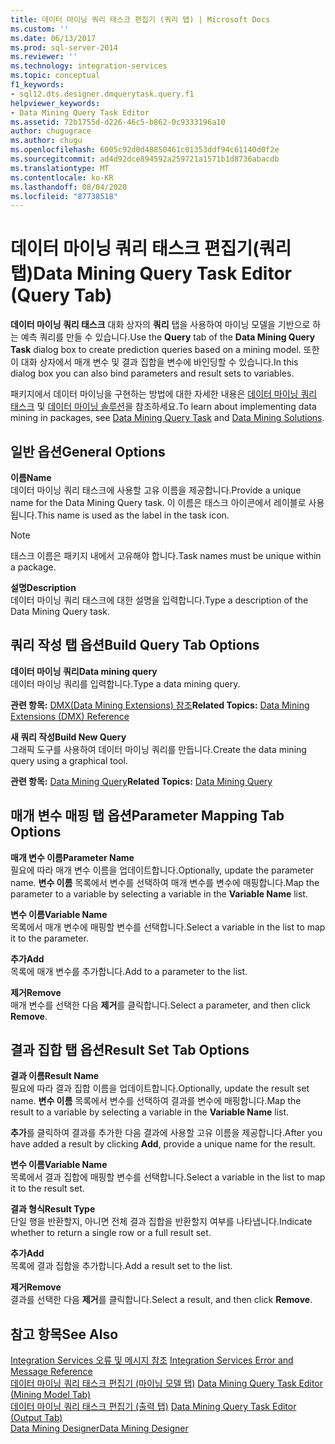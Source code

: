 ```yaml
---
title: 데이터 마이닝 쿼리 태스크 편집기 (쿼리 탭) | Microsoft Docs
ms.custom: ''
ms.date: 06/13/2017
ms.prod: sql-server-2014
ms.reviewer: ''
ms.technology: integration-services
ms.topic: conceptual
f1_keywords:
- sql12.dts.designer.dmquerytask.query.f1
helpviewer_keywords:
- Data Mining Query Task Editor
ms.assetid: 72b1755d-d226-46c5-b862-0c9333196a10
author: chugugrace
ms.author: chugu
ms.openlocfilehash: 6005c92d0d48850461c01353ddf94c61140d0f2e
ms.sourcegitcommit: ad4d92dce894592a259721a1571b1d8736abacdb
ms.translationtype: MT
ms.contentlocale: ko-KR
ms.lasthandoff: 08/04/2020
ms.locfileid: "87738518"
---
```

# <a name="data-mining-query-task-editor-query-tab"></a><span data-ttu-id="b750f-102">데이터 마이닝 쿼리 태스크 편집기(쿼리 탭)</span><span class="sxs-lookup"><span data-stu-id="b750f-102">Data Mining Query Task Editor (Query Tab)</span></span>
  <span data-ttu-id="b750f-103">**데이터 마이닝 쿼리 태스크** 대화 상자의 **쿼리** 탭을 사용하여 마이닝 모델을 기반으로 하는 예측 쿼리를 만들 수 있습니다.</span><span class="sxs-lookup"><span data-stu-id="b750f-103">Use the **Query** tab of the **Data Mining Query Task** dialog box to create prediction queries based on a mining model.</span></span> <span data-ttu-id="b750f-104">또한 이 대화 상자에서 매개 변수 및 결과 집합을 변수에 바인딩할 수 있습니다.</span><span class="sxs-lookup"><span data-stu-id="b750f-104">In this dialog box you can also bind parameters and result sets to variables.</span></span>  
  
 <span data-ttu-id="b750f-105">패키지에서 데이터 마이닝을 구현하는 방법에 대한 자세한 내용은 [데이터 마이닝 쿼리 태스크](control-flow/data-mining-query-task.md) 및 [데이터 마이닝 솔루션](https://docs.microsoft.com/analysis-services/data-mining/data-mining-solutions)을 참조하세요.</span><span class="sxs-lookup"><span data-stu-id="b750f-105">To learn about implementing data mining in packages, see [Data Mining Query Task](control-flow/data-mining-query-task.md) and [Data Mining Solutions](https://docs.microsoft.com/analysis-services/data-mining/data-mining-solutions).</span></span>  
  
## <a name="general-options"></a><span data-ttu-id="b750f-106">일반 옵션</span><span class="sxs-lookup"><span data-stu-id="b750f-106">General Options</span></span>  
 <span data-ttu-id="b750f-107">**이름**</span><span class="sxs-lookup"><span data-stu-id="b750f-107">**Name**</span></span>  
 <span data-ttu-id="b750f-108">데이터 마이닝 쿼리 태스크에 사용할 고유 이름을 제공합니다.</span><span class="sxs-lookup"><span data-stu-id="b750f-108">Provide a unique name for the Data Mining Query task.</span></span> <span data-ttu-id="b750f-109">이 이름은 태스크 아이콘에서 레이블로 사용됩니다.</span><span class="sxs-lookup"><span data-stu-id="b750f-109">This name is used as the label in the task icon.</span></span>  
  
> [!NOTE]  
>  <span data-ttu-id="b750f-110">태스크 이름은 패키지 내에서 고유해야 합니다.</span><span class="sxs-lookup"><span data-stu-id="b750f-110">Task names must be unique within a package.</span></span>  
  
 <span data-ttu-id="b750f-111">**설명**</span><span class="sxs-lookup"><span data-stu-id="b750f-111">**Description**</span></span>  
 <span data-ttu-id="b750f-112">데이터 마이닝 쿼리 태스크에 대한 설명을 입력합니다.</span><span class="sxs-lookup"><span data-stu-id="b750f-112">Type a description of the Data Mining Query task.</span></span>  
  
## <a name="build-query-tab-options"></a><span data-ttu-id="b750f-113">쿼리 작성 탭 옵션</span><span class="sxs-lookup"><span data-stu-id="b750f-113">Build Query Tab Options</span></span>  
 <span data-ttu-id="b750f-114">**데이터 마이닝 쿼리**</span><span class="sxs-lookup"><span data-stu-id="b750f-114">**Data mining query**</span></span>  
 <span data-ttu-id="b750f-115">데이터 마이닝 쿼리를 입력합니다.</span><span class="sxs-lookup"><span data-stu-id="b750f-115">Type a data mining query.</span></span>  
  
 <span data-ttu-id="b750f-116">**관련 항목:**  [DMX&#40;Data Mining Extensions&#41; 참조](/sql/dmx/data-mining-extensions-dmx-reference)</span><span class="sxs-lookup"><span data-stu-id="b750f-116">**Related Topics:**  [Data Mining Extensions &#40;DMX&#41; Reference](/sql/dmx/data-mining-extensions-dmx-reference)</span></span>  
  
 <span data-ttu-id="b750f-117">**새 쿼리 작성**</span><span class="sxs-lookup"><span data-stu-id="b750f-117">**Build New Query**</span></span>  
 <span data-ttu-id="b750f-118">그래픽 도구를 사용하여 데이터 마이닝 쿼리를 만듭니다.</span><span class="sxs-lookup"><span data-stu-id="b750f-118">Create the data mining query using a graphical tool.</span></span>  
  
 <span data-ttu-id="b750f-119">**관련 항목:** [Data Mining Query](control-flow/data-mining-query.md)</span><span class="sxs-lookup"><span data-stu-id="b750f-119">**Related Topics:** [Data Mining Query](control-flow/data-mining-query.md)</span></span>  
  
## <a name="parameter-mapping-tab-options"></a><span data-ttu-id="b750f-120">매개 변수 매핑 탭 옵션</span><span class="sxs-lookup"><span data-stu-id="b750f-120">Parameter Mapping Tab Options</span></span>  
 <span data-ttu-id="b750f-121">**매개 변수 이름**</span><span class="sxs-lookup"><span data-stu-id="b750f-121">**Parameter Name**</span></span>  
 <span data-ttu-id="b750f-122">필요에 따라 매개 변수 이름을 업데이트합니다.</span><span class="sxs-lookup"><span data-stu-id="b750f-122">Optionally, update the parameter name.</span></span> <span data-ttu-id="b750f-123">**변수 이름** 목록에서 변수를 선택하여 매개 변수를 변수에 매핑합니다.</span><span class="sxs-lookup"><span data-stu-id="b750f-123">Map the parameter to a variable by selecting a variable in the **Variable Name** list.</span></span>  
  
 <span data-ttu-id="b750f-124">**변수 이름**</span><span class="sxs-lookup"><span data-stu-id="b750f-124">**Variable Name**</span></span>  
 <span data-ttu-id="b750f-125">목록에서 매개 변수에 매핑할 변수를 선택합니다.</span><span class="sxs-lookup"><span data-stu-id="b750f-125">Select a variable in the list to map it to the parameter.</span></span>  
  
 <span data-ttu-id="b750f-126">**추가**</span><span class="sxs-lookup"><span data-stu-id="b750f-126">**Add**</span></span>  
 <span data-ttu-id="b750f-127">목록에 매개 변수를 추가합니다.</span><span class="sxs-lookup"><span data-stu-id="b750f-127">Add to a parameter to the list.</span></span>  
  
 <span data-ttu-id="b750f-128">**제거**</span><span class="sxs-lookup"><span data-stu-id="b750f-128">**Remove**</span></span>  
 <span data-ttu-id="b750f-129">매개 변수를 선택한 다음 **제거**를 클릭합니다.</span><span class="sxs-lookup"><span data-stu-id="b750f-129">Select a parameter, and then click **Remove**.</span></span>  
  
## <a name="result-set-tab-options"></a><span data-ttu-id="b750f-130">결과 집합 탭 옵션</span><span class="sxs-lookup"><span data-stu-id="b750f-130">Result Set Tab Options</span></span>  
 <span data-ttu-id="b750f-131">**결과 이름**</span><span class="sxs-lookup"><span data-stu-id="b750f-131">**Result Name**</span></span>  
 <span data-ttu-id="b750f-132">필요에 따라 결과 집합 이름을 업데이트합니다.</span><span class="sxs-lookup"><span data-stu-id="b750f-132">Optionally, update the result set name.</span></span> <span data-ttu-id="b750f-133">**변수 이름** 목록에서 변수를 선택하여 결과를 변수에 매핑합니다.</span><span class="sxs-lookup"><span data-stu-id="b750f-133">Map the result to a variable by selecting a variable in the **Variable Name** list.</span></span>  
  
 <span data-ttu-id="b750f-134">**추가**를 클릭하여 결과를 추가한 다음 결과에 사용할 고유 이름을 제공합니다.</span><span class="sxs-lookup"><span data-stu-id="b750f-134">After you have added a result by clicking **Add**, provide a unique name for the result.</span></span>  
  
 <span data-ttu-id="b750f-135">**변수 이름**</span><span class="sxs-lookup"><span data-stu-id="b750f-135">**Variable Name**</span></span>  
 <span data-ttu-id="b750f-136">목록에서 결과 집합에 매핑할 변수를 선택합니다.</span><span class="sxs-lookup"><span data-stu-id="b750f-136">Select a variable in the list to map it to the result set.</span></span>  
  
 <span data-ttu-id="b750f-137">**결과 형식**</span><span class="sxs-lookup"><span data-stu-id="b750f-137">**Result Type**</span></span>  
 <span data-ttu-id="b750f-138">단일 행을 반환할지, 아니면 전체 결과 집합을 반환할지 여부를 나타냅니다.</span><span class="sxs-lookup"><span data-stu-id="b750f-138">Indicate whether to return a single row or a full result set.</span></span>  
  
 <span data-ttu-id="b750f-139">**추가**</span><span class="sxs-lookup"><span data-stu-id="b750f-139">**Add**</span></span>  
 <span data-ttu-id="b750f-140">목록에 결과 집합을 추가합니다.</span><span class="sxs-lookup"><span data-stu-id="b750f-140">Add a result set to the list.</span></span>  
  
 <span data-ttu-id="b750f-141">**제거**</span><span class="sxs-lookup"><span data-stu-id="b750f-141">**Remove**</span></span>  
 <span data-ttu-id="b750f-142">결과를 선택한 다음 **제거**를 클릭합니다.</span><span class="sxs-lookup"><span data-stu-id="b750f-142">Select a result, and then click **Remove**.</span></span>  
  
## <a name="see-also"></a><span data-ttu-id="b750f-143">참고 항목</span><span class="sxs-lookup"><span data-stu-id="b750f-143">See Also</span></span>  
 <span data-ttu-id="b750f-144">[Integration Services 오류 및 메시지 참조](../../2014/integration-services/integration-services-error-and-message-reference.md) </span><span class="sxs-lookup"><span data-stu-id="b750f-144">[Integration Services Error and Message Reference](../../2014/integration-services/integration-services-error-and-message-reference.md) </span></span>  
 <span data-ttu-id="b750f-145">[데이터 마이닝 쿼리 태스크 편집기 &#40;마이닝 모델 탭&#41;](../../2014/integration-services/data-mining-query-task-editor-mining-model-tab.md) </span><span class="sxs-lookup"><span data-stu-id="b750f-145">[Data Mining Query Task Editor &#40;Mining Model Tab&#41;](../../2014/integration-services/data-mining-query-task-editor-mining-model-tab.md) </span></span>  
 <span data-ttu-id="b750f-146">[데이터 마이닝 쿼리 태스크 편집기 &#40;출력 탭&#41;](../../2014/integration-services/data-mining-query-task-editor-output-tab.md) </span><span class="sxs-lookup"><span data-stu-id="b750f-146">[Data Mining Query Task Editor &#40;Output Tab&#41;](../../2014/integration-services/data-mining-query-task-editor-output-tab.md) </span></span>  
 [<span data-ttu-id="b750f-147">Data Mining Designer</span><span class="sxs-lookup"><span data-stu-id="b750f-147">Data Mining Designer</span></span>](https://docs.microsoft.com/analysis-services/data-mining/data-mining-designer)  
  
  
